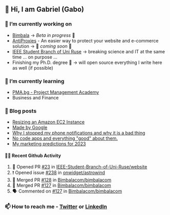 ## 👋 Hi, I am Gabriel (Gabo)

### 🔭 I’m currently working on
- [Bimbala](https://bimbala.com/) -> *Beta in progress* 🚀
- [AntiProxies](https://antiproxies.com/) - An easier way to protect your website and e-commerce solution -> 🚀 *coming soon* 🚀
- [IEEE Student Branch of Uni Ruse](https://github.com/IEEE-Student-Branch-of-Uni-Ruse) -> breaking science and IT at the same time ... on purpose ...
- Finishing my Ph.D. degree 🤔 -> will open source everything I write here as well (if possible)

### 🌱 I’m currently learning
- [PMA.bg - Project Management Academy](https://pma.bg/)
- Business and Finance

### 📖 Blog posts
<!-- BLOG-POST-LIST:START -->
- [Resizing an Amazon EC2 Instance](https://mrgkanev.eu/posts/resizing-an-amazon-ec2-instance/)
- [Made by Google](https://mrgkanev.eu/posts/made-by-google/)
- [Why I stopped my phone notifications and why it is a bad thing](https://mrgkanev.eu/posts/why-i-stopped-my-phone-notifications/)
- [No code apps and everything &quot;good&quot; about them.](https://mrgkanev.eu/posts/no-code-apps-and-everything-good-about-them/)
- [My marketing predictions for 2023](https://mrgkanev.eu/posts/my-marketing-predictions-for-2023/)
<!-- BLOG-POST-LIST:END -->

#### 🧑‍💻 Recent Github Activity

<!--START_SECTION:activity-->
1. 💪 Opened PR [#23](https://github.com/IEEE-Student-Branch-of-Uni-Ruse/website/pull/23) in [IEEE-Student-Branch-of-Uni-Ruse/website](https://github.com/IEEE-Student-Branch-of-Uni-Ruse/website)
2. ❗ Opened issue [#238](https://github.com/onwidget/astrowind/issues/238) in [onwidget/astrowind](https://github.com/onwidget/astrowind)
3. 🎉 Merged PR [#128](https://github.com/Bimbalacom/bimbalacom/pull/128) in [Bimbalacom/bimbalacom](https://github.com/Bimbalacom/bimbalacom)
4. 🎉 Merged PR [#127](https://github.com/Bimbalacom/bimbalacom/pull/127) in [Bimbalacom/bimbalacom](https://github.com/Bimbalacom/bimbalacom)
5. 🗣 Commented on [#127](https://github.com/Bimbalacom/bimbalacom/pull/127#issuecomment-1691571052) in [Bimbalacom/bimbalacom](https://github.com/Bimbalacom/bimbalacom)
<!--END_SECTION:activity-->


### 📫 How to reach me - [Twitter](https://twitter.com/mrgkanev) or [LinkedIn](https://www.linkedin.com/in/mrgkanev) 
